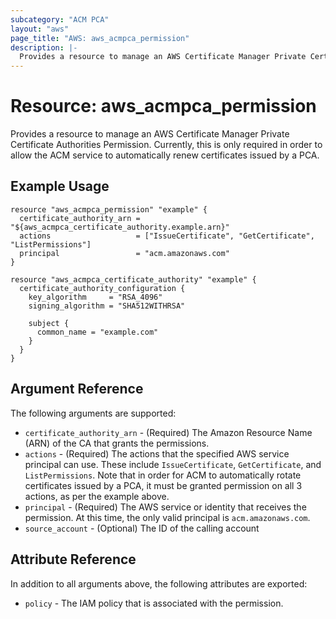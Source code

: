 ```yaml
---
subcategory: "ACM PCA"
layout: "aws"
page_title: "AWS: aws_acmpca_permission"
description: |-
  Provides a resource to manage an AWS Certificate Manager Private Certificate Authorities Permission
---
```


# Resource: aws_acmpca_permission

Provides a resource to manage an AWS Certificate Manager Private Certificate Authorities Permission.
Currently, this is only required in order to allow the ACM service to automatically renew certificates issued by a PCA.

## Example Usage

```hcl
resource "aws_acmpca_permission" "example" {
  certificate_authority_arn = "${aws_acmpca_certificate_authority.example.arn}"
  actions                   = ["IssueCertificate", "GetCertificate", "ListPermissions"]
  principal                 = "acm.amazonaws.com"
}

resource "aws_acmpca_certificate_authority" "example" {
  certificate_authority_configuration {
    key_algorithm     = "RSA_4096"
    signing_algorithm = "SHA512WITHRSA"

    subject {
      common_name = "example.com"
    }
  }
}
```

## Argument Reference

The following arguments are supported:

* `certificate_authority_arn` - (Required) The Amazon Resource Name (ARN) of the CA that grants the permissions.
* `actions` - (Required) The actions that the specified AWS service principal can use. These include `IssueCertificate`, `GetCertificate`, and `ListPermissions`. Note that in order for ACM to automatically rotate certificates issued by a PCA, it must be granted permission on all 3 actions, as per the example above.
* `principal` - (Required) The AWS service or identity that receives the permission. At this time, the only valid principal is `acm.amazonaws.com`.
* `source_account` - (Optional) The ID of the calling account

## Attribute Reference

In addition to all arguments above, the following attributes are exported:

* `policy` - The IAM policy that is associated with the permission.
